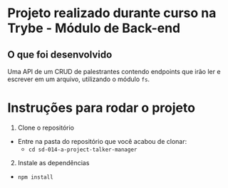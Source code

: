 # Projeto realizado durante curso na Trybe - Módulo de Back-end

## O que foi desenvolvido

Uma API de um CRUD de palestrantes contendo endpoints que irão ler e escrever em um arquivo, utilizando o módulo `fs`.

# Instruções para rodar o projeto

1. Clone o repositório
- Entre na pasta do repositório que você acabou de clonar:
  - `cd sd-014-a-project-talker-manager`

2. Instale as dependências

- `npm install`
